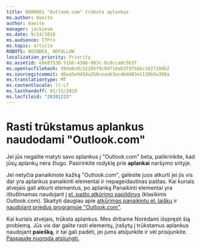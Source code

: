 ```yaml
---
title: 8000061 "Outlook.com" trūksta aplankus
ms.author: daeite
author: daeite
manager: jackiesm
ms.date: 9/14/2018
ms.audience: ITPro
ms.topic: article
ROBOTS: NOINDEX, NOFOLLOW
localization_priority: Priority
ms.assetid: e8e87530-51b6-4386-983c-8c8cca0c5b3f
ms.openlocfilehash: d9da6c0c52165f9c04710ab3f975bbc162710db2
ms.sourcegitcommit: d6ea5e9458a2b8ceaab3ac4bd483e1130b9a398a
ms.translationtype: MT
ms.contentlocale: lt-LT
ms.lasthandoff: 01/15/2019
ms.locfileid: "28301223"
---
```

# <a name="find-missing-folders-in-outlookcom"></a>Rasti trūkstamus aplankus naudodami "Outlook.com"

Jei jūs negalite matyti savo aplankus į "Outlook.com" beta, patikrinkite, kad jūsų aplankų nėra žlugo. Pasirinkite rodyklę prie **aplankai** naršymo srityje. 
  
Jei netyčia panaikinote kažką "Outlook.com", galėsite juos atkurti jei jis vis dar yra aplankus panaikinti elementai ir nepageidautinas paštas. Kai kuriais atvejais gali atkurti elementus, po aplanką Panaikinti elementai yra ištuštinamas naudojant į [el. pašto atkūrimo papildinys](https://appsource.microsoft.com/product/office/WA104380447) (klasikinis Outlook.com). Skaityti daugiau apie [atkūrimas panaikintų el. laiškų](https://support.office.com/article/cf06ab1b-ae0b-418c-a4d9-4e895f83ed50) ir [naudojant priedus programoje "Outlook.com"](https://support.office.com/article/a5672109-e4f3-4119-abea-72323e9653cf).
  
Kai kuriais atvejais, trūksta aplankus. Mes dirbame Norėdami išspręsti šią problemą. Jūs vis dar galite rasti elementų, įrašytų į trūkstamus aplankus naudojant **paiešką**, ir tai gali padėti, jei jums atsijunkite ir vėl prisijunkite. [Paspaudę nuorodą atsijungti.](https://login.live.com/logout.srf)
  

